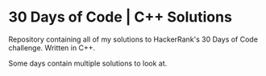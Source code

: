 # 30 Days of Code | C++ Solutions
Repository containing all of my solutions to HackerRank's 30 Days of Code challenge.
Written in C++.

Some days contain multiple solutions to look at.